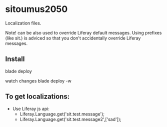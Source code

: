 # sitoumus2050

Localization files.

Note! can be also used to override Liferay default messages. 
Using prefixes (like sit.) is adviced so that you don't accidentally override Liferay messages.

## Install

blade deploy

watch changes
blade deploy -w 

## To get localizations:

- Use Liferay js api: 
    - Liferay.Language.get('sit.test.message');
    - Liferay.Language.get('sit.test.message2',['sad']);
    